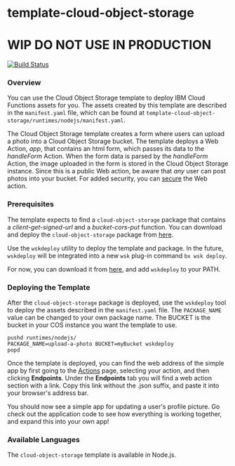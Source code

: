 # template-cloud-object-storage
# WIP DO NOT USE IN PRODUCTION
[![Build Status](https://travis-ci.org/ibm-functions/template-cloud-object-storage.svg?branch=master)](https://travis-ci.org/ibm-functions/template-cloud-object-storage)

### Overview
You can use the Cloud Object Storage template to deploy IBM Cloud Functions assets for you. The assets created by this template are described in the `manifest.yaml` file, which can be found at `template-cloud-object-storage/runtimes/nodejs/manifest.yaml`.

The Cloud Object Storage template creates a form where users can upload a photo into a Cloud Object Storage bucket. The template deploys a Web Action, *app*, that contains an html form, which passes its data to the *handleForm* Action. When the form data is parsed by the *handleForm* Action, the image uploaded in the form is stored in the Cloud Object Storage instance. Since this is a public Web action, be aware that *any* user can post photos into your bucket. For added security, you can [secure](https://console.bluemix.net/docs/openwhisk/openwhisk_webactions.html#securing-web-actions) the Web action.

### Prerequisites
The template expects to find a `cloud-object-storage` package that contains a *client-get-signed-url* and a *bucket-cors-put* function. You can download and deploy the `cloud-object-storage` package from [here](https://github.com/ibm-functions/package-cloud-object-storage).

Use the `wskdeploy` utility to deploy the template and package. In the future, `wskdeploy` will be integrated into a new `wsk` plug-in command `bx wsk deploy`.

For now, you can download it from [here](https://github.com/apache/incubator-openwhisk-wskdeploy/releases), and add `wskdeploy` to your PATH.

### Deploying the Template
After the `cloud-object-storage` package is deployed, use the `wskdeploy` tool to deploy the assets described in the `manifest.yaml` file. The `PACKAGE_NAME` value can be changed to your own package name. The BUCKET is the bucket in your COS instance you want the template to use.
```
pushd runtimes/nodejs/
PACKAGE_NAME=upload-a-photo BUCKET=myBucket wskdeploy
popd
```
Once the template is deployed, you can find the web address of the simple app by first going to the [Actions](https://console.bluemix.net/openwhisk/actions) page, selecting your action, and then clicking **Endpoints**.
Under the **Endpoints** tab you will find a web action section with a link. Copy this link without the .json suffix, and paste it into your browser's address bar.

You should now see a simple app for updating a user's profile picture. Go check out the application code to see how everything is working together, and expand this into your own app!

### Available Languages
The `cloud-object-storage` template is available in Node.js.
